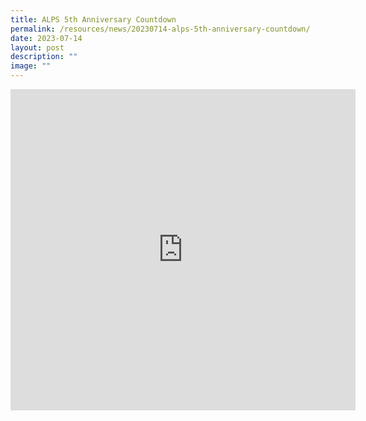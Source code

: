 ```yaml
---
title: ALPS 5th Anniversary Countdown
permalink: /resources/news/20230714-alps-5th-anniversary-countdown/
date: 2023-07-14
layout: post
description: ""
image: ""
---
```

<iframe allow="autoplay; clipboard-write; encrypted-media; picture-in-picture; web-share" allowfullscreen="true" frameborder="0" scrolling="no" style="border:none;overflow:hidden" height="514" width="552" src="https://www.facebook.com/plugins/post.php?href=https%3A%2F%2Fwww.facebook.com%2Fphoto%2F%3Ffbid%3D645763697573846%26set%3Da.437102878439930&amp;width=552&amp;show_text=true&amp;height=514&amp;appId"></iframe>